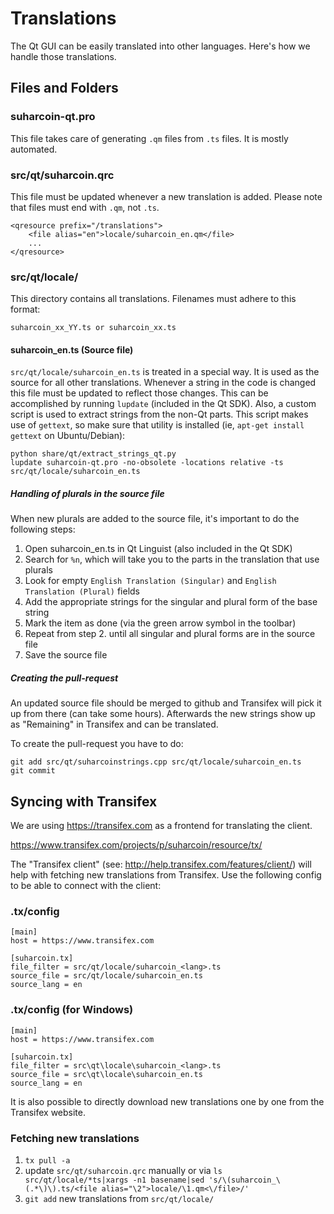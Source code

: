 Translations
============

The Qt GUI can be easily translated into other languages. Here's how we
handle those translations.

Files and Folders
-----------------

### suharcoin-qt.pro

This file takes care of generating `.qm` files from `.ts` files. It is mostly
automated.

### src/qt/suharcoin.qrc

This file must be updated whenever a new translation is added. Please note that
files must end with `.qm`, not `.ts`.

    <qresource prefix="/translations">
        <file alias="en">locale/suharcoin_en.qm</file>
        ...
    </qresource>

### src/qt/locale/

This directory contains all translations. Filenames must adhere to this format:

    suharcoin_xx_YY.ts or suharcoin_xx.ts

#### suharcoin_en.ts (Source file)

`src/qt/locale/suharcoin_en.ts` is treated in a special way. It is used as the
source for all other translations. Whenever a string in the code is changed
this file must be updated to reflect those changes. This can be accomplished
by running `lupdate` (included in the Qt SDK). Also, a custom script is used
to extract strings from the non-Qt parts. This script makes use of `gettext`,
so make sure that utility is installed (ie, `apt-get install gettext` on 
Ubuntu/Debian):

    python share/qt/extract_strings_qt.py
    lupdate suharcoin-qt.pro -no-obsolete -locations relative -ts src/qt/locale/suharcoin_en.ts
    
##### Handling of plurals in the source file

When new plurals are added to the source file, it's important to do the following steps:

1. Open suharcoin_en.ts in Qt Linguist (also included in the Qt SDK)
2. Search for `%n`, which will take you to the parts in the translation that use plurals
3. Look for empty `English Translation (Singular)` and `English Translation (Plural)` fields
4. Add the appropriate strings for the singular and plural form of the base string
5. Mark the item as done (via the green arrow symbol in the toolbar)
6. Repeat from step 2. until all singular and plural forms are in the source file
7. Save the source file

##### Creating the pull-request

An updated source file should be merged to github and Transifex will pick it
up from there (can take some hours). Afterwards the new strings show up as "Remaining"
in Transifex and can be translated.

To create the pull-request you have to do:

    git add src/qt/suharcoinstrings.cpp src/qt/locale/suharcoin_en.ts
    git commit

Syncing with Transifex
----------------------

We are using https://transifex.com as a frontend for translating the client.

https://www.transifex.com/projects/p/suharcoin/resource/tx/

The "Transifex client" (see: http://help.transifex.com/features/client/)
will help with fetching new translations from Transifex. Use the following
config to be able to connect with the client:

### .tx/config

    [main]
    host = https://www.transifex.com

    [suharcoin.tx]
    file_filter = src/qt/locale/suharcoin_<lang>.ts
    source_file = src/qt/locale/suharcoin_en.ts
    source_lang = en
    
### .tx/config (for Windows)

    [main]
    host = https://www.transifex.com

    [suharcoin.tx]
    file_filter = src\qt\locale\suharcoin_<lang>.ts
    source_file = src\qt\locale\suharcoin_en.ts
    source_lang = en

It is also possible to directly download new translations one by one from the Transifex website.

### Fetching new translations

1. `tx pull -a`
2. update `src/qt/suharcoin.qrc` manually or via
   `ls src/qt/locale/*ts|xargs -n1 basename|sed 's/\(suharcoin_\(.*\)\).ts/<file alias="\2">locale/\1.qm<\/file>/'`
3. `git add` new translations from `src/qt/locale/`
